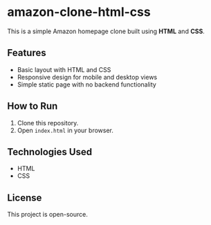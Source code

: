 # amazon-clone-html-css
This is a simple Amazon homepage clone built using **HTML** and **CSS**. 
## Features
- Basic layout with HTML and CSS
- Responsive design for mobile and desktop views
- Simple static page with no backend functionality

## How to Run
1. Clone this repository.
2. Open `index.html` in your browser.

## Technologies Used
- HTML
- CSS

## License
This project is open-source.
